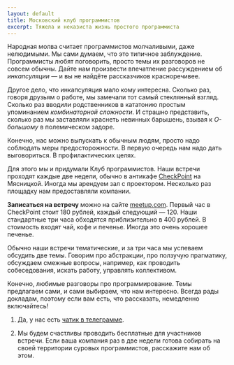 ```yaml
---
layout: default
title: Московский клуб программистов
excerpt: Тяжела и неказиста жизнь простого программиста
---
```


Народная молва считает программистов молчаливыми, даже нелюдимыми. Мы сами думаем, что это типичное заблуждение.
Программисты любят поговорить, просто темы их разговоров не совсем обычны. Дайте нам произвести впечатление
рассуждением об *инкапсуляции*&nbsp;&mdash; и вы не найдёте рассказчиков красноречивее.

Другое дело, что инкапсуляция мало кому интересна. Сколько раз, говоря друзьям о работе,
мы замечали тот самый стеклянный взгляд. Сколько раз вводили родственников в кататонию простым упоминанием
*комбинаторной сложности*. И страшно представить, сколько раз мы заставляли краснеть невинных барышень,
взывая к *О-большому* в полемическом задоре.

Конечно, нас можно выпускать к обычным людям, просто надо соблюдать меры предосторожности. В первую
очередь нам надо дать выговориться. В профилактических целях.

Для этого мы и придумали Клуб программистов. Наши встречи проходят каждые две недели, обычно в антикафе
[CheckPoint](https://chpoint.ru/) на Мясницкой. Иногда мы арендуем зал с проектором. Несколько раз площадку
нам предоставляли компании.

**Записаться на встречу** можно на сайте [meetup.com](https://www.meetup.com/ru-RU/progmsk/).
Первый час в CheckPoint стоит 180 рублей, каждый следующий&nbsp;&mdash; 120. Наши стандартные три часа обходятся
приблизительно в 400 рублей. В стоимость входят чай, кофе и печенье. Иногда это очень хорошее печенье.

Обычно наши встречи тематические, и за три часа мы успеваем обсудить две темы. Говорим про абстракции,
про ползучую прагматику, обсуждаем смежные вопросы, например, как проводить собеседования, искать работу, управлять коллективом.

Конечно, любимые разговоры про программирование. Темы предлагаем сами, и сами выбираем, что нам интересно.
Всегда рады докладам, поэтому если вам есть, что рассказать, немедленно включайтесь!

1. Да, у нас есть [чатик в телеграмме](https://t.me/joinchat/D-WYkEqYZCftRzt8fqapHw).

1. Мы будем счастливы проводить бесплатные для участников встречи. Если ваша компания раз в две недели
   готова собирать на своей территории суровых программистов, расскажите нам об этом.